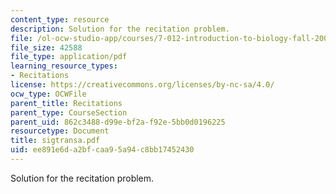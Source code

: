 ```yaml
---
content_type: resource
description: Solution for the recitation problem.
file: /ol-ocw-studio-app/courses/7-012-introduction-to-biology-fall-2004/ee891e6da2bfcaa95a94c8bb17452430_sigtransa.pdf
file_size: 42588
file_type: application/pdf
learning_resource_types:
- Recitations
license: https://creativecommons.org/licenses/by-nc-sa/4.0/
ocw_type: OCWFile
parent_title: Recitations
parent_type: CourseSection
parent_uid: 862c3488-d99e-bf2a-f92e-5bb0d0196225
resourcetype: Document
title: sigtransa.pdf
uid: ee891e6d-a2bf-caa9-5a94-c8bb17452430
---
```

Solution for the recitation problem.